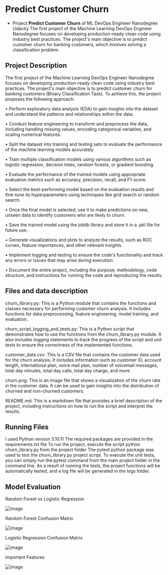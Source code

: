 # Predict Customer Churn

- Project **Predict Customer Churn** of ML DevOps Engineer Nanodegree Udacity
The first project of the Machine Learning DevOps Engineer Nanodegree focuses on developing production-ready clean code using industry best practices. The project's main objective is to predict customer churn for banking customers, which involves solving a classification problem.
## Project Description
The first project of the Machine Learning DevOps Engineer Nanodegree focuses on developing production-ready clean code using industry best practices. The project's main objective is to predict customer churn for banking customers (Binary Classification Task).
To achieve this, the project proposes the following approach:

•	Perform exploratory data analysis (EDA) to gain insights into the dataset and understand the patterns and relationships within the data.

•	Conduct feature engineering to transform and preprocess the data, including handling missing values, encoding categorical variables, and scaling numerical features.

•	Split the dataset into training and testing sets to evaluate the performance of the machine learning models accurately.

•	Train multiple classification models using various algorithms such as logistic regression, decision trees, random forests, or gradient boosting.

•	Evaluate the performance of the trained models using appropriate evaluation metrics such as accuracy, precision, recall, and F1-score.

•	Select the best-performing model based on the evaluation results and fine-tune its hyperparameters using techniques like grid search or random search.

•	Once the final model is selected, use it to make predictions on new, unseen data to identify customers who are likely to churn.

•	Save the trained model using the joblib library and store it in a .pkl file for future use.

•	Generate visualizations and plots to analyze the results, such as ROC curves, feature importances, and other relevant insights.

•	Implement logging and testing to ensure the code's functionality and track any errors or issues that may arise during execution.

•	Document the entire project, including the purpose, methodology, code structure, and instructions for running the code and reproducing the results.

## Files and data description
churn_library.py: This is a Python module that contains the functions and classes necessary for performing customer churn analysis. It includes functions for data preprocessing, feature engineering, model training, and evaluation.

churn_script_logging_and_tests.py: This is a Python script that demonstrates how to use the functions from the churn_library.py module. It also includes logging statements to track the progress of the script and unit tests to ensure the correctness of the implemented functions.

customer_data.csv: This is a CSV file that contains the customer data used for the churn analysis. It includes information such as customer ID, account length, international plan, voice mail plan, number of voicemail messages, total day minutes, total day calls, total day charge, and more.

churn.png: This is an image file that shows a visualization of the churn rate in the customer data. It can be used to gain insights into the distribution of churned and non-churned customers.

README.md: This is a markdown file that provides a brief description of the project, including instructions on how to run the script and interpret the results.
## Running Files
I used Python version 3.10.11
The required packages are provided in the requirements.txt file
To run the project, execute the script python churn_library.py from the project folder
The pytest python package was used to test the churn_library.py project script. To execute the unit tests, you can simply run the pytest command from the main project folder in the command line. As a result of running the tests, the project functions will be automatically tested, and a log file will be generated in the logs folder.


## Model Evaluation

Random Forest vs Logistic Regression

![image](https://github.com/nedalaltiti/Predict_Customer_Churn/assets/106015333/0f0cec3f-5631-49d9-b625-bd19fdb61384)

Random Forest Confusion Matrix

![image](https://github.com/nedalaltiti/Predict_Customer_Churn/assets/106015333/66554330-35e3-445d-ad42-346bedfb37c2)

Logistic Regression Confusion Matrix 

![image](https://github.com/nedalaltiti/Predict_Customer_Churn/assets/106015333/41141256-c6ff-4be4-aea9-fb77ddc975b2)

Important Features

![image](https://github.com/nedalaltiti/Predict_Customer_Churn/assets/106015333/3ccb4569-49cf-4ea1-af66-19e6b2bec9d1)



